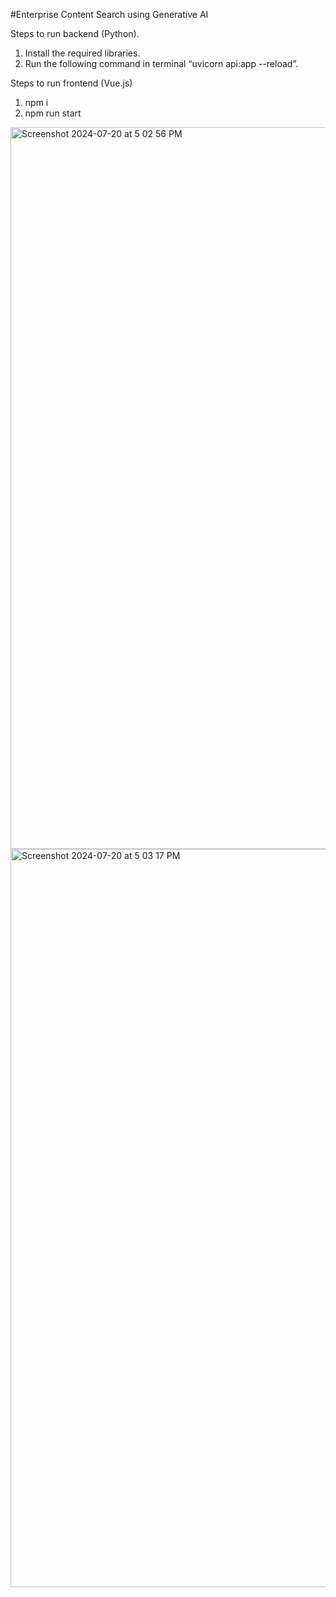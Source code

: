 #Enterprise Content Search using Generative AI

Steps to run backend (Python).
1. Install the required libraries.
2. Run the following command in terminal “uvicorn api:app --reload”.

Steps to run frontend (Vue.js)
1. npm i
2. npm run start


<img width="1155" alt="Screenshot 2024-07-20 at 5 02 56 PM" src="https://github.com/user-attachments/assets/b8a2d394-2b46-40f0-af97-a2547f71fdb1">

<img width="1181" alt="Screenshot 2024-07-20 at 5 03 17 PM" src="https://github.com/user-attachments/assets/ee2beaf2-4802-4a4b-a889-1449df9fa72e">
